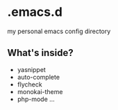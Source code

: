 .emacs.d
========

my personal emacs config directory

What's inside?
--------
-    yasnippet
-    auto-complete
-    flycheck
-    monokai-theme
-    php-mode
...
